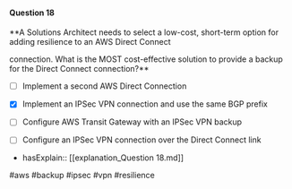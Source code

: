 #### Question  18


**A Solutions Architect needs to select a low-cost, short-term option for adding resilience to an AWS Direct Connect

connection. What is the MOST cost-effective solution to provide a backup for the Direct Connect connection?**


- [ ] Implement a second AWS Direct Connection


- [x] Implement an IPSec VPN connection and use the same BGP prefix


- [ ] Configure AWS Transit Gateway with an IPSec VPN backup


- [ ] Configure an IPSec VPN connection over the Direct Connect link



- hasExplain:: [[explanation_Question  18.md]]

#aws #backup #ipsec #vpn #resilience 